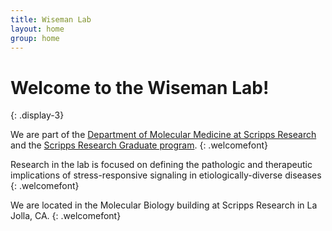```yaml
---
title: Wiseman Lab 
layout: home
group: home
---
```


# Welcome to the Wiseman Lab!
{: .display-3}

We are part of the [Department of Molecular Medicine at Scripps Research](https://www.scripps.edu/science-and-medicine/research-departments/molecular-medicine/)  and  the [Scripps Research Graduate program](https://education.scripps.edu/graduate/about-the-graduate-school/). 
{: .welcomefont}

Research in the lab is focused on defining the pathologic and therapeutic implications of stress-responsive signaling in etiologically-diverse diseases
{: .welcomefont}

We are located in the Molecular Biology building at Scripps Research in La Jolla, CA.
{: .welcomefont}
